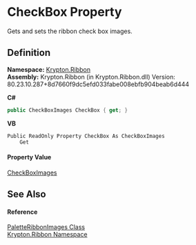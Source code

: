 # CheckBox Property


Gets and sets the ribbon check box images.



## Definition
**Namespace:** <a href="1e9bc734-cff9-e9b8-f013-94cdac669794.md">Krypton.Ribbon</a>  
**Assembly:** Krypton.Ribbon (in Krypton.Ribbon.dll) Version: 80.23.10.287+8d7660f9dc5efd033fabe008ebfb904beab6d444

**C#**
``` C#
public CheckBoxImages CheckBox { get; }
```
**VB**
``` VB
Public ReadOnly Property CheckBox As CheckBoxImages
	Get
```



#### Property Value
<a href="15632ad9-7b77-68fc-60b8-2aea23d5160e.md">CheckBoxImages</a>

## See Also


#### Reference
<a href="31db4adf-5246-f1d5-c842-d52d2fe937af.md">PaletteRibbonImages Class</a>  
<a href="1e9bc734-cff9-e9b8-f013-94cdac669794.md">Krypton.Ribbon Namespace</a>  
